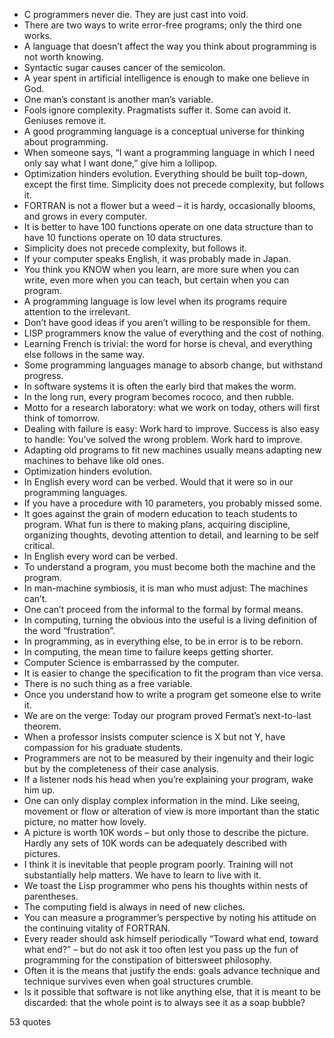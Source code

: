  - C programmers never die. They are just cast into void.
 - There are two ways to write error-free programs; only the third one works.
 - A language that doesn’t affect the way you think about programming is not worth knowing.
 - Syntactic sugar causes cancer of the semicolon.
 - A year spent in artificial intelligence is enough to make one believe in God.
 - One man’s constant is another man’s variable.
 - Fools ignore complexity. Pragmatists suffer it. Some can avoid it. Geniuses remove it.
 - A good programming language is a conceptual universe for thinking about programming.
 - When someone says, “I want a programming language in which I need only say what I want done,” give him a lollipop.
 - Optimization hinders evolution. Everything should be built top-down, except the first time. Simplicity does not precede complexity, but follows it.
 - FORTRAN is not a flower but a weed – it is hardy, occasionally blooms, and grows in every computer.
 - It is better to have 100 functions operate on one data structure than to have 10 functions operate on 10 data structures.
 - Simplicity does not precede complexity, but follows it.
 - If your computer speaks English, it was probably made in Japan.
 - You think you KNOW when you learn, are more sure when you can write, even more when you can teach, but certain when you can program.
 - A programming language is low level when its programs require attention to the irrelevant.
 - Don’t have good ideas if you aren’t willing to be responsible for them.
 - LISP programmers know the value of everything and the cost of nothing.
 - Learning French is trivial: the word for horse is cheval, and everything else follows in the same way.
 - Some programming languages manage to absorb change, but withstand progress.
 - In software systems it is often the early bird that makes the worm.
 - In the long run, every program becomes rococo, and then rubble.
 - Motto for a research laboratory: what we work on today, others will first think of tomorrow.
 - Dealing with failure is easy: Work hard to improve. Success is also easy to handle: You’ve solved the wrong problem. Work hard to improve.
 - Adapting old programs to fit new machines usually means adapting new machines to behave like old ones.
 - Optimization hinders evolution.
 - In English every word can be verbed. Would that it were so in our programming languages.
 - If you have a procedure with 10 parameters, you probably missed some.
 - It goes against the grain of modern education to teach students to program. What fun is there to making plans, acquiring discipline, organizing thoughts, devoting attention to detail, and learning to be self critical.
 - In English every word can be verbed.
 - To understand a program, you must become both the machine and the program.
 - In man-machine symbiosis, it is man who must adjust: The machines can’t.
 - One can’t proceed from the informal to the formal by formal means.
 - In computing, turning the obvious into the useful is a living definition of the word “frustration”.
 - In programming, as in everything else, to be in error is to be reborn.
 - In computing, the mean time to failure keeps getting shorter.
 - Computer Science is embarrassed by the computer.
 - It is easier to change the specification to fit the program than vice versa.
 - There is no such thing as a free variable.
 - Once you understand how to write a program get someone else to write it.
 - We are on the verge: Today our program proved Fermat’s next-to-last theorem.
 - When a professor insists computer science is X but not Y, have compassion for his graduate students.
 - Programmers are not to be measured by their ingenuity and their logic but by the completeness of their case analysis.
 - If a listener nods his head when you’re explaining your program, wake him up.
 - One can only display complex information in the mind. Like seeing, movement or flow or alteration of view is more important than the static picture, no matter how lovely.
 - A picture is worth 10K words – but only those to describe the picture. Hardly any sets of 10K words can be adequately described with pictures.
 - I think it is inevitable that people program poorly. Training will not substantially help matters. We have to learn to live with it.
 - We toast the Lisp programmer who pens his thoughts within nests of parentheses.
 - The computing field is always in need of new cliches.
 - You can measure a programmer’s perspective by noting his attitude on the continuing vitality of FORTRAN.
 - Every reader should ask himself periodically “Toward what end, toward what end?” – but do not ask it too often lest you pass up the fun of programming for the constipation of bittersweet philosophy.
 - Often it is the means that justify the ends: goals advance technique and technique survives even when goal structures crumble.
 - Is it possible that software is not like anything else, that it is meant to be discarded: that the whole point is to always see it as a soap bubble?

53 quotes